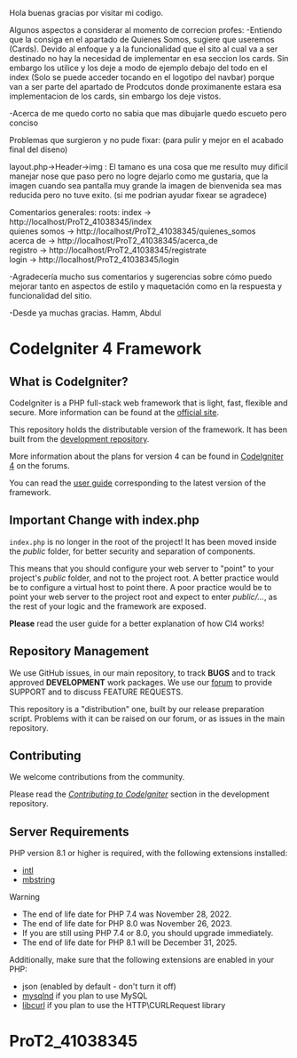 Hola buenas gracias por visitar mi codigo.


Algunos aspectos a considerar al momento de correcion profes:
-Entiendo que la consiga en el apartado de Quienes Somos, sugiere que useremos (Cards). Devido al enfoque y a la funcionalidad que el sito al cual va a ser destinado no hay la necesidad de implementar en esa seccion los cards. Sin embargo los utilice y los deje a modo de ejemplo debajo del todo en el index (Solo se puede acceder tocando en el logotipo del navbar) porque van a ser parte del apartado de Prodcutos donde proximanente estara esa implementacion de los cards, sin embargo los deje vistos.

-Acerca de me quedo corto no sabia que mas dibujarle quedo escueto pero conciso


Problemas que surgieron y no pude fixar: 
(para pulir y mejor en el acabado final del diseno)

layout.php->Header->img :
El tamano es una cosa que me resulto muy dificil manejar nose que paso pero no logre dejarlo como me gustaria, que la imagen cuando sea pantalla muy grande la imagen de bienvenida sea mas reducida pero no tuve exito. (si me podrian ayudar fixear se agradece)

Comentarios generales: 
roots:
index -> http://localhost/ProT2_41038345/index<br>
quienes somos -> http://localhost/ProT2_41038345/quienes_somos<br>
acerca de -> http://localhost/ProT2_41038345/acerca_de<br>
registro -> http://localhost/ProT2_41038345/registrate<br>
login -> http://localhost/ProT2_41038345/login<br>


-Agradecería mucho sus comentarios y sugerencias sobre cómo puedo mejorar tanto en aspectos de estilo y maquetación como en la respuesta 
y funcionalidad del sitio.

-Desde ya muchas gracias. Hamm, Abdul













# CodeIgniter 4 Framework

## What is CodeIgniter?

CodeIgniter is a PHP full-stack web framework that is light, fast, flexible and secure.
More information can be found at the [official site](https://codeigniter.com).

This repository holds the distributable version of the framework.
It has been built from the
[development repository](https://github.com/codeigniter4/CodeIgniter4).

More information about the plans for version 4 can be found in [CodeIgniter 4](https://forum.codeigniter.com/forumdisplay.php?fid=28) on the forums.

You can read the [user guide](https://codeigniter.com/user_guide/)
corresponding to the latest version of the framework.

## Important Change with index.php

`index.php` is no longer in the root of the project! It has been moved inside the *public* folder,
for better security and separation of components.

This means that you should configure your web server to "point" to your project's *public* folder, and
not to the project root. A better practice would be to configure a virtual host to point there. A poor practice would be to point your web server to the project root and expect to enter *public/...*, as the rest of your logic and the
framework are exposed.

**Please** read the user guide for a better explanation of how CI4 works!

## Repository Management

We use GitHub issues, in our main repository, to track **BUGS** and to track approved **DEVELOPMENT** work packages.
We use our [forum](http://forum.codeigniter.com) to provide SUPPORT and to discuss
FEATURE REQUESTS.

This repository is a "distribution" one, built by our release preparation script.
Problems with it can be raised on our forum, or as issues in the main repository.

## Contributing

We welcome contributions from the community.

Please read the [*Contributing to CodeIgniter*](https://github.com/codeigniter4/CodeIgniter4/blob/develop/CONTRIBUTING.md) section in the development repository.

## Server Requirements

PHP version 8.1 or higher is required, with the following extensions installed:

- [intl](http://php.net/manual/en/intl.requirements.php)
- [mbstring](http://php.net/manual/en/mbstring.installation.php)

> [!WARNING]
> - The end of life date for PHP 7.4 was November 28, 2022.
> - The end of life date for PHP 8.0 was November 26, 2023.
> - If you are still using PHP 7.4 or 8.0, you should upgrade immediately.
> - The end of life date for PHP 8.1 will be December 31, 2025.

Additionally, make sure that the following extensions are enabled in your PHP:

- json (enabled by default - don't turn it off)
- [mysqlnd](http://php.net/manual/en/mysqlnd.install.php) if you plan to use MySQL
- [libcurl](http://php.net/manual/en/curl.requirements.php) if you plan to use the HTTP\CURLRequest library
# ProT2_41038345
